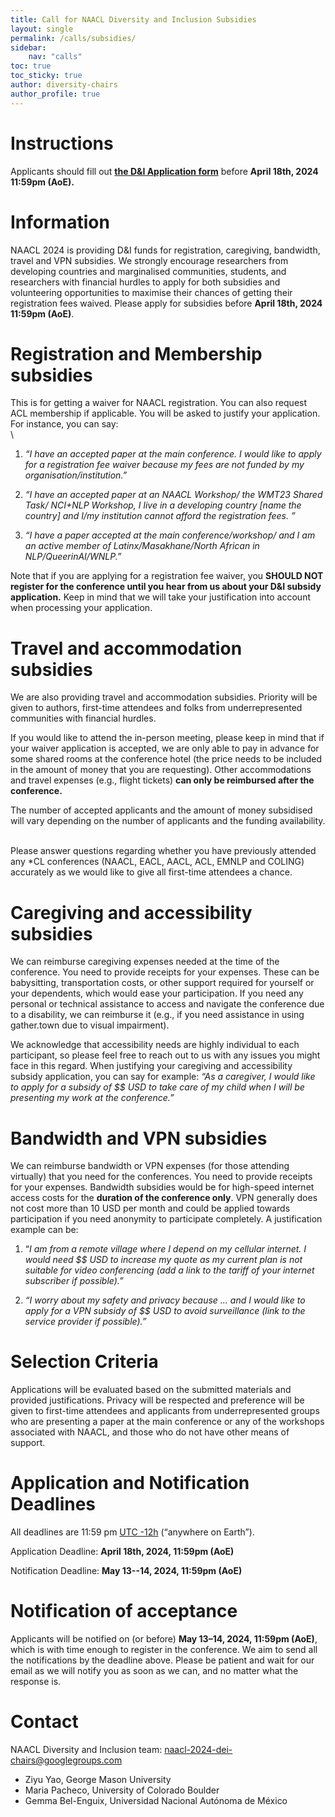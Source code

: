 ```yaml
---
title: Call for NAACL Diversity and Inclusion Subsidies
layout: single
permalink: /calls/subsidies/
sidebar:
    nav: "calls"
toc: true
toc_sticky: true
author: diversity-chairs
author_profile: true
---
```


# Instructions

Applicants should fill out **[the D&I Application form](https://forms.office.com/r/H3c54ZvxEi)** before **April 18th, 2024 11:59pm (AoE).**


# Information

NAACL 2024 is providing D&I funds for registration, caregiving, bandwidth, travel and VPN subsidies. We strongly encourage researchers from developing countries and marginalised communities, students, and researchers with financial hurdles to apply for both subsidies and volunteering opportunities to maximise their chances of getting their registration fees waived. Please apply for subsidies before **April 18th, 2024 11:59pm (AoE)**. 


# Registration and Membership subsidies

This is for getting a waiver for NAACL registration. You can also request ACL membership if applicable. You will be asked to justify your application. For instance, you can say: \
 \
1) _“I have an accepted paper at the main conference. I would like to apply for a registration fee waiver because my fees are not funded by my organisation/institution.”_

2) _“I have an accepted paper at an NAACL Workshop/ the WMT23 Shared Task/ NCI+NLP Workshop, I live in a developing country [name the country] and I/my institution cannot afford the registration fees. ”_

3) _“I have a paper accepted at the main conference/workshop/ and I am an active member of Latinx/Masakhane/North African in NLP/QueerinAI/WNLP.”_

Note that if you are applying for a registration fee waiver, you **SHOULD NOT register for the conference until you hear from us about your D&I subsidy application.** Keep in mind that we will take your justification into account when processing your application.


# Travel and accommodation subsidies

We are also providing travel and accommodation subsidies. Priority will be given to authors, first-time attendees and folks from underrepresented communities with financial hurdles.

If you would like to attend the in-person meeting, please keep in mind that if your waiver application is accepted, we are only able to pay in advance for some shared rooms at the conference hotel (the price needs to be included in the amount of money that you are requesting). Other accommodations and travel expenses (e.g., flight tickets) **can only be reimbursed after the conference.**

The number of accepted applicants and the amount of money subsidised will vary depending on the number of applicants and the funding availability. 

 \
Please answer questions regarding whether you have previously attended any *CL conferences (NAACL, EACL, AACL, ACL, EMNLP and COLING) accurately as we would like to give all first-time attendees a chance.


# Caregiving and accessibility subsidies

We can reimburse caregiving expenses needed at the time of the conference. You need to provide receipts for your expenses. These can be babysitting, transportation costs, or other support required for yourself or your dependents, which would ease your participation. If you need any personal or technical assistance to access and navigate the conference due to a disability, we can reimburse it (e.g.,  if you need assistance in using gather.town due to visual impairment). 

We acknowledge that accessibility needs are highly individual to each participant, so please feel free to reach out to us with any issues you might face in this regard. When justifying your caregiving and accessibility subsidy application, you can say for example: _“As a caregiver, I would like to apply for a subsidy of $$ USD to take care of my child when I will be presenting my work at the conference.”_


# Bandwidth and VPN subsidies 

We can reimburse bandwidth or VPN expenses (for those attending virtually) that you need for the conferences. You need to provide receipts for your expenses. Bandwidth subsidies would be for high-speed internet access costs for the **duration of the conference only**. VPN generally does not cost more than 10 USD per month and could be applied towards participation if you need anonymity to participate completely. A justification example can be:

1) “_I am from a remote village where I depend on my cellular internet. I would need $$ USD to increase my quote as my current plan is not suitable for video conferencing (add a link to the tariff of your internet subscriber if possible).”_

2) _“I worry about my safety and privacy because … and I would like to apply for a VPN subsidy of $$ USD to avoid surveillance (link to the service provider if possible).”_


# Selection Criteria 

Applications will be evaluated based on the submitted materials and provided justifications. Privacy will be respected and preference will be given to first-time attendees and applicants from underrepresented groups who are presenting a paper at the main conference or any of the workshops associated with NAACL, and those who do not have other means of support. 


# Application and Notification Deadlines 

All deadlines are 11:59 pm [UTC -12h](https://www.timeanddate.com/time/zone/timezone/utc-12) (“anywhere on Earth”).

Application Deadline: **April 18th, 2024, 11:59pm  (AoE)**

Notification Deadline: **May 13--14, 2024, 11:59pm (AoE)**


# Notification of acceptance 

Applicants will be notified on (or before) **May 13–14, 2024, 11:59pm (AoE)**, which is with time enough to register in the conference. We aim to send all the notifications by the deadline above. Please be patient and wait for our email as we will notify you as soon as we can, and no matter what the response is.


# Contact

NAACL Diversity and Inclusion team: [naacl-2024-dei-chairs@googlegroups.com](mailto:naacl-2024-dei-chairs@googlegroups.com)

* Ziyu Yao, George Mason University
* Maria Pacheco, University of Colorado Boulder
* Gemma Bel-Enguix, Universidad Nacional Autónoma de México